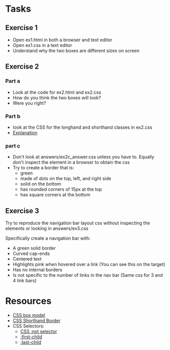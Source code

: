 # Tasks
## Exercise 1
* Open ex1.html in both a browser and text editor
* Open ex1.css in a text editor
* Understand why the two boxes are different sizes on screen

## Exercise 2
### Part a
* Look at the code for ex2.html and ex2.css
* How do you think the two boxes will look?
* Were you right?

### Part b
* look at the CSS for the longhand and shorthand classes in ex2.css
* [Explanation](https://www.w3schools.com/css/css_border_shorthand.asp)

### part c
* Don't look at answers/ex2c_answer.css unless you have to. Equally don't inspect the element in a browser to obtain
the css
* Try to create a border that is:
  * green
  * made of dots on the top, left, and right side
  * solid on the bottom
  * has rounded corners of 15px at the top
  * has square corners at the bottom


## Exercise 3
Try to reproduce the navigation bar layout css without inspecting the elements or looking in answers/ex3.css

Specifically create a navigation bar with:
* A green solid border
* Curved cap-ends
* Centered text
* Highlights pink when hovered over a link (You can see this on the target)
* Has no internal borders
* Is not specific to the number of links in the nav bar (Same css for 3 and 4 link bars)


# Resources
* [CSS box model](https://css-tricks.com/the-css-box-model/)
* [CSS Shorthand Border](https://www.w3schools.com/css/css_border_shorthand.asp)
* CSS Selectors:
  * [CSS :not selector](https://www.w3schools.com/cssref/sel_not.asp)
  * [:first-child](https://www.w3schools.com/cssref/sel_firstchild.asp)
  * [:last-child](https://www.w3schools.com/cssref/sel_last-child.asp)